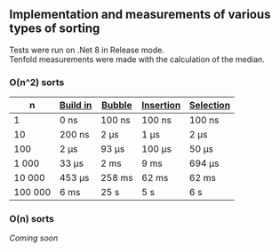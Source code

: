 ## Implementation and measurements of various types of sorting

Tests were run on .Net 8 in Release mode.  
Tenfold measurements were made with the calculation of the median.

### O(n^2) sorts

| n       | [Build in][1] | [Bubble][2] | [Insertion][3] | [Selection][4] |
| ------- | -------- | ------ | --------- | --------- |
| 1       | 0 ns     | 100 ns | 100 ns    | 100 ns    |
| 10      | 200 ns   | 2 μs   | 1 μs      | 2 μs      |
| 100     | 2 μs     | 93 μs  | 100 μs    | 50 μs     |
| 1 000   | 33 μs    | 2 ms   | 9 ms      | 694 μs    |
| 10 000  | 453 μs   | 258 ms | 62 ms     | 62 ms     |
| 100 000 | 6 ms     | 25 s   | 5 s       | 6 s       |

[1]: https://learn.microsoft.com/en-us/dotnet/api/system.collections.generic.list-1.sort?view=net-8.0
[2]: n2/BubbleSort.cs
[3]: n2/InsertionSort.cs
[4]: n2/SelectionSort.cs

### O(n) sorts

*Coming soon*
